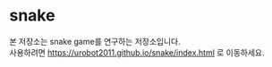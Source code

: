 # snake
본 저장소는 snake game를 연구하는 저장소입니다.   
사용하려면 https://urobot2011.github.io/snake/index.html  로 이동하세요.
